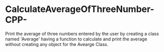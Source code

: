 # CalculateAverageOfThreeNumber-CPP-
Print the average of three numbers entered by the user by creating a class named 'Average' having a function to calculate and print the average without creating any object for the Avearge Class.
